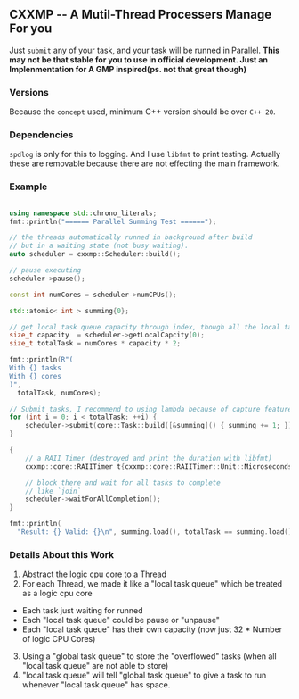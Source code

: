 ## CXXMP -- A Mutil-Thread Processers Manage For you

Just `submit` any of your task, and your task will be runned in Parallel. 
**This may not be that stable for you to use in official development. 
Just an Implenmentation for A GMP inspired(ps. not that great though)**

### Versions

Because the `concept` used, minimum C++ version should be over `C++ 20`.

### Dependencies

`spdlog` is only for this to logging. And I use `libfmt` to print testing.
Actually these are removable because there are not effecting the main framework.

### Example

```cpp

using namespace std::chrono_literals;
fmt::println("====== Parallel Summing Test ======");

// the threads automatically runned in background after build
// but in a waiting state (not busy waiting).
auto scheduler = cxxmp::Scheduler::build();

// pause executing 
scheduler->pause();

const int numCores = scheduler->numCPUs();

std::atomic< int > summing{0};

// get local task queue capacity through index, though all the local task queue's are the same
size_t capacity  = scheduler->getLocalCapcity(0);
size_t totalTask = numCores * capacity * 2;

fmt::println(R"(
With {} tasks
With {} cores
)",
  totalTask, numCores);

// Submit tasks, I recommend to using lambda because of capture feature
for (int i = 0; i < totalTask; ++i) {
    scheduler->submit(core::Task::build([&summing]() { summing += 1; }));
}

{
    // a RAII Timer (destroyed and print the duration with libfmt)
    cxxmp::core::RAIITimer t{cxxmp::core::RAIITimer::Unit::Microseconds};

    // block there and wait for all tasks to complete
    // like `join`
    scheduler->waitForAllCompletion();
}

fmt::println(
  "Result: {} Valid: {}\n", summing.load(), totalTask == summing.load());
```

### Details About this Work

1. Abstract the logic cpu core to a Thread
2. For each Thread, we made it like a "local task queue" which be treated as a logic cpu core
  - Each task just waiting for runned
  - Each "local task queue" could be pause or "unpause"
  - Each "local task queue" has their own capacity (now just 32 * Number of logic CPU Cores)
3. Using a "global task queue" to store the "overflowed" tasks (when all "local task queue" are not able to store)
4. "local task queue" will tell "global task queue" to give a task to run whenever "local task queue" has space.
